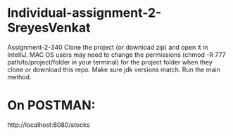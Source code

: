 # Individual-assignment-2-SreyesVenkat
Assignment-2-340
Clone the project (or download zip) and open it in IntelliJ.
MAC OS users may need to change the permissions (chmod -R 777 path/to/project/folder in your terminal) for the project folder when they clone or download this repo.
Make sure jdk versions match.
Run the main method.

# On POSTMAN:
http://localhost:8080/stocks
